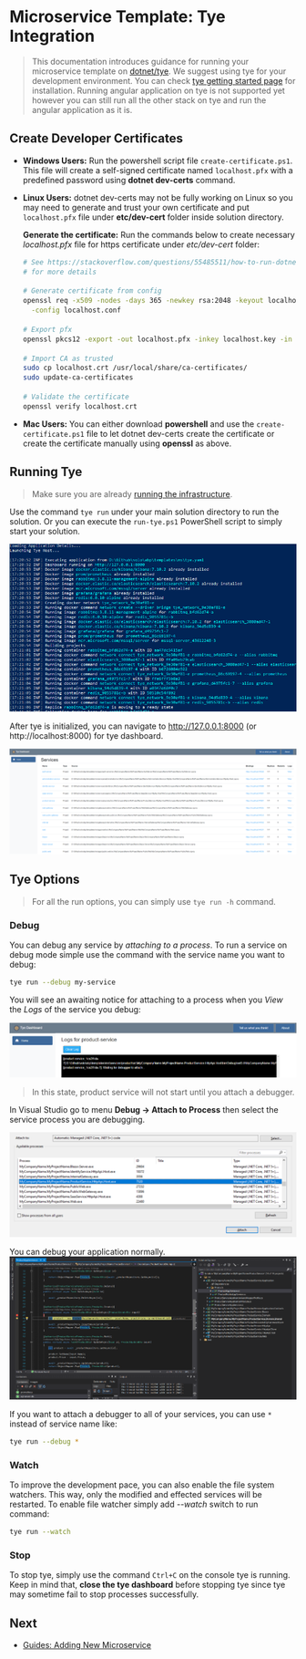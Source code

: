 # Microservice Template: Tye Integration

> This documentation introduces guidance for running your microservice template on [dotnet/tye](https://github.com/dotnet/tye). We suggest using tye for your development environment. You can check [tye getting started page](https://github.com/dotnet/tye/blob/main/docs/getting_started.md) for installation. Running angular application on tye is not supported yet however you can still run all the other stack on tye and run the angular application as it is.

## **Create Developer Certificates** 
- **Windows Users:** Run the powershell script file `create-certificate.ps1`. This file will create a self-signed certificate named `localhost.pfx` with a predefined password using **dotnet dev-certs** command. 
- **Linux Users:** dotnet dev-certs may not be fully working on Linux so you may need to generate and trust your own certificate and put `localhost.pfx` file under **etc/dev-cert** folder inside solution directory.

  **Generate the certificate:** Run the commands below to create necessary *localhost.pfx* file for https certificate under *etc/dev-cert* folder:

  ```bash
  # See https://stackoverflow.com/questions/55485511/how-to-run-dotnet-dev-certs-https-trust
  # for more details
  
  # Generate certificate from config
  openssl req -x509 -nodes -days 365 -newkey rsa:2048 -keyout localhost.key -out localhost.crt \
    -config localhost.conf
  
  # Export pfx
  openssl pkcs12 -export -out localhost.pfx -inkey localhost.key -in localhost.crt -password pass:e8202f07-66e5-4619-be07-72ba76fde97f
  
  # Import CA as trusted
  sudo cp localhost.crt /usr/local/share/ca-certificates/
  sudo update-ca-certificates 
  
  # Validate the certificate
  openssl verify localhost.crt
  ```
  
- **Mac Users:** You can either download **powershell** and use the `create-certificate.ps1` file to let dotnet dev-certs create the certificate or create the certificate manually using **openssl** as above.

## Running Tye

> Make sure you are already [running the infrastructure](index.md#run-the-infrastructure).

Use the command `tye run` under your main solution directory to run the solution.
Or you can execute the `run-tye.ps1` PowerShell script to simply start your solution.


![tye-run](../../images/tye-run.png)

After tye is initialized, you can navigate to http://127.0.0.1:8000 (or http://localhost:8000) for tye dashboard.

<img src="../../images/tye-dashboard.png" alt="tye-dashboard"  />

## Tye Options

> For all the run options, you can simply use `tye run -h` command.

### Debug

You can debug any service by *attaching to a process*. To run a service on debug mode simple use the command with the service name you want to debug: 

```bash
tye run --debug my-service
```

You will see an awaiting notice for attaching to a process when you *View* the *Logs* of the service you debug:

![tye-debugger-attach](../../images/tye-debugger-attach.png)

> In this state, product service will not start until you attach a debugger.

In Visual Studio go to menu **Debug -> Attach to Process** then select the service process you are debugging.

![tye-vs-attach-debugger](../../images/tye-vs-attach-debugger.png)

You can debug your application normally.![image-20210402141429187](../../images/tye-debugging-vs.png)

If you want to attach a debugger to all of your services, you can use `*` instead of service name like:

```bash
tye run --debug *
```

### Watch

To improve the development pace, you can also enable the file system watchers. This way, only the modified and effected services will be restarted. To enable file watcher simply add *--watch*  switch to run command:

```bash
tye run --watch
```

### Stop

To stop tye, simply use the command `Ctrl+C` on the console tye is running. Keep in mind that, **close the tye dashboard** before stopping tye since tye may sometime fail to stop processes successfully.

## Next

- [Guides: Adding New Microservice](add-microservice.md)
